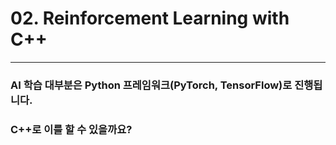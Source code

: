 # 02. Reinforcement Learning with C++ #
---
### AI 학습 대부분은 Python 프레임워크(PyTorch, TensorFlow)로 진행됩니다. ###
### C++로 이를 할 수 있을까요? ###
